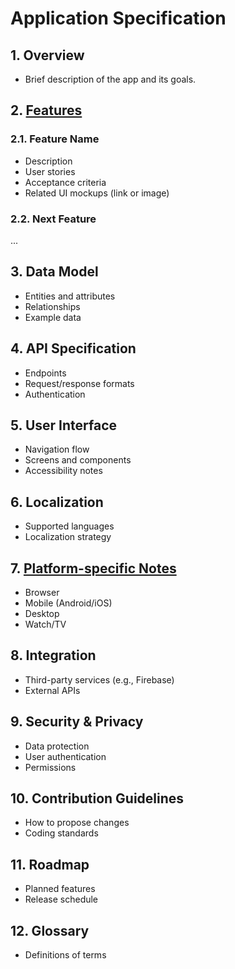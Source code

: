 # Application Specification

## 1. Overview
- Brief description of the app and its goals.

## 2. [Features](02-features.md)
### 2.1. Feature Name
- Description
- User stories
- Acceptance criteria
- Related UI mockups (link or image)

### 2.2. Next Feature
...

## 3. Data Model
- Entities and attributes
- Relationships
- Example data

## 4. API Specification
- Endpoints
- Request/response formats
- Authentication

## 5. User Interface
- Navigation flow
- Screens and components
- Accessibility notes

## 6. Localization
- Supported languages
- Localization strategy

## 7. [Platform-specific Notes](07-platform-notes.md)
- Browser
- Mobile (Android/iOS)
- Desktop
- Watch/TV

## 8. Integration
- Third-party services (e.g., Firebase)
- External APIs

## 9. Security & Privacy
- Data protection
- User authentication
- Permissions

## 10. Contribution Guidelines
- How to propose changes
- Coding standards

## 11. Roadmap
- Planned features
- Release schedule

## 12. Glossary
- Definitions of terms
